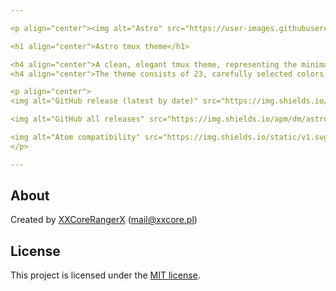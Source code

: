 ```yaml
---

<p align="center"><img alt="Astro" src="https://user-images.githubusercontent.com/61242573/122398959-acfaa800-cf7a-11eb-88b8-16bb065b72a0.png"></p>

<h1 align="center">Astro tmux theme</h1>

<h4 align="center">A clean, elegant tmux theme, representing the minimallistic idea of the universe.</h4>
<h4 align="center">The theme consists of 23, carefully selected colors.</h4>

<p align="center">
<img alt="GitHub release (latest by date)" src="https://img.shields.io/github/v/tag/XXCoreRangerX/astro-tmux?color=%2328293D&logo=github&logoColor=%23ECEFF4&style=flat-square&colorA=1B1C1E">

<img alt="GitHub all releases" src="https://img.shields.io/apm/dm/astro-tmux?color=%2328293D&logo=atom&logoColor=%23ECEFF4&style=flat-square&colorA=1B1C1E">

<img alt="Atom compatibility" src="https://img.shields.io/static/v1.svg?style=flat-square&label=Compatibility&message=%3E%3D1.13.0&logo=atom&logoColor=eceff4&colorA=1B1C1E&colorB=28293D">
</p>

---
```


## About
Created by [XXCoreRangerX](https://github.com/XXCoreRangerX) (mail@xxcore.pl)

## License
This project is licensed under the [MIT license](https://github.com/xxcorerangerx/astro-tmux/blob/master/LICENSE).

